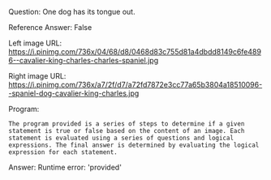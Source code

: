 Question: One dog has its tongue out.

Reference Answer: False

Left image URL: https://i.pinimg.com/736x/04/68/d8/0468d83c755d81a4dbdd8149c6fe4896--cavalier-king-charles-charles-spaniel.jpg

Right image URL: https://i.pinimg.com/736x/a7/2f/d7/a72fd7872e3cc77a65b3804a18510096--spaniel-dog-cavalier-king-charles.jpg

Program:

```
The program provided is a series of steps to determine if a given statement is true or false based on the content of an image. Each statement is evaluated using a series of questions and logical expressions. The final answer is determined by evaluating the logical expression for each statement.
```
Answer: Runtime error: 'provided'


